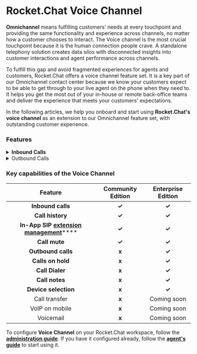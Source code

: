 # Rocket.Chat Voice Channel

**Omnichannel** means fulfilling customers’ needs at every touchpoint and providing the same functionality and experience across channels, no matter how a customer chooses to interact. The Voice channel is the most crucial touchpoint because it is the human connection people crave. A standalone telephony solution creates data silos with disconnected insights into customer interactions and agent performance across channels.

To fulfill this gap and avoid fragmented experiences for agents and customers, Rocket.Chat offers a voice channel feature set. It is a key part of our Omnichannel contact center because we know your customers expect to be able to get through to your live agent on the phone when they need to. It helps you get the most out of your in-house or remote back-office teams and deliver the experience that meets your customers' expectations.

In the following articles, we help you onboard and start using **Rocket.Chat's voice channel** as an extension to our Omnichannel feature set, with outstanding customer experience.



### **Features**

<details>

<summary><strong>Inbound Calls</strong></summary>

\*\*\*\*[**Inbound Calls**](https://docs.rocket.chat/guides/rocket.chat-voice-channel/voice-channel-agent-guides/how-to-take-a-call-in-rocket.chat-voice-channel) are great for having local visibility in various markets around the world. These calls allow you to receive calls on your business platform initiated by your customers using their mobile or landline phones.

</details>

<details>

<summary>Outbound Calls</summary>

With [**outbound calls**](voice-channel-agent-guides/how-to-initiate-an-outbound-call-as-an-agent.md), you can initiate calls toward your customers.

</details>

### Key capabilities of the Voice Channel

|                                                                                                               Feature                                                                                                               | Community Edition | Enterprise Edition |
| :---------------------------------------------------------------------------------------------------------------------------------------------------------------------------------------------------------------------------------: | :---------------: | :----------------: |
|                                                                                                          **Inbound calls**                                                                                                          |       **✓**       |        **✓**       |
|                                                                                                           **Call history**                                                                                                          |       **✓**       |        **✓**       |
| **In-App SIP** [**extension management**](https://docs.rocket.chat/guides/rocket.chat-voice-channel/getting-started-with-voice-channel/configure-with-an-active-pbx-server/associate-agents-with-extensions-in-rocket.chat)\*\*\*\* |       **✓**       |        **✓**       |
|                                                                                                            **Call mute**                                                                                                            |       **✓**       |        **✓**       |
|                                                                                                          **Outbound calls**                                                                                                         |       **x**       |        **✓**       |
|                                                                                                          **Calls on hold**                                                                                                          |       **x**       |        **✓**       |
|                                                                                                           **Call Dialer**                                                                                                           |       **x**       |        **✓**       |
|                                                                                                            **Call notes**                                                                                                           |       **x**       |        **✓**       |
|                                                                                                         **Device selection**                                                                                                        |       **x**       |        **✓**       |
|                                                                                                            Call transfer                                                                                                            |       **x**       |     Coming soon    |
|                                                                                                            VoIP on mobile                                                                                                           |       **x**       |     Coming soon    |
|                                                                                                              Voicemail                                                                                                              |       **x**       |     Coming soon    |

To configure **Voice Channel** on your Rocket.Chat workspace, follow the [**administration guide**](voice-channel-admin-guide/). If you have it configured already, follow the [**agent's guide**](voice-channel-agent-guides/) to start using it.
